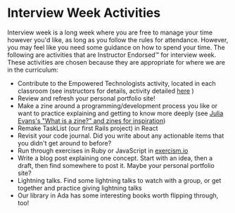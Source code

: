 # Interview Week Activities

Interview week is a long week where you are free to manage your time however you'd like, as long as you follow the rules for attendance. However, you may feel like you need some guidance on how to spend your time. The following are activities that are Instructor Endorsed™ for interview week. These activities are chosen because they are appropriate for where we are in the curriculum:

- Contribute to the Empowered Technologists activity, located in each classroom (see instructors for details, activity detailed [here](./empowered-technologists.md) )
- Review and refresh your personal portfolio site!
- Make a zine around a programming/development process you like or want to practice explaining and getting to know more deeply (see [Julia Evans's "What is a zine?" and zines for inspiration](https://jvns.ca/zines/))
- Remake TaskList (our first Rails project) in React
- Revisit your code journal. Did you write about any actionable items that you didn't get around to before?
- Run through exercises in Ruby or JavaScript in [exercism.io](http://exercism.io/)
- Write a blog post explaining one concept. Start with an idea, then a draft, then find somewhere to post it. Maybe your personal portfolio site?
- Lightning talks. Find some lightning talks to watch with a group, or get together and practice giving lightning talks
- Our library in Ada has some interesting books worth flipping through, too!
